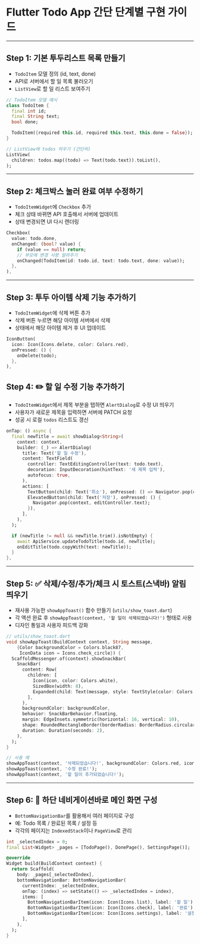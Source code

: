 # Flutter Todo App 간단 단계별 구현 가이드

---

## Step 1: 기본 투두리스트 목록 만들기

* `TodoItem` 모델 정의 (id, text, done)
* API로 서버에서 할 일 목록 불러오기
* `ListView`로 할 일 리스트 보여주기

```dart
// TodoItem 모델 예시
class TodoItem {
  final int id;
  final String text;
  bool done;

  TodoItem({required this.id, required this.text, this.done = false});
}
```

```dart
// ListView에 todos 띄우기 (간단히)
ListView(
  children: todos.map((todo) => Text(todo.text)).toList(),
);
```

---

## Step 2: 체크박스 눌러 완료 여부 수정하기

* `TodoItemWidget`에 `Checkbox` 추가
* 체크 상태 바뀌면 API 호출해서 서버에 업데이트
* 상태 변경되면 UI 다시 렌더링

```dart
Checkbox(
  value: todo.done,
  onChanged: (bool? value) {
    if (value == null) return;
    // 부모에 변경 사항 알려주기
    onChanged(TodoItem(id: todo.id, text: todo.text, done: value));
  },
),
```

---

## Step 3: 투두 아이템 삭제 기능 추가하기

* `TodoItemWidget`에 삭제 버튼 추가
* 삭제 버튼 누르면 해당 아이템 서버에서 삭제
* 상태에서 해당 아이템 제거 후 UI 업데이트

```dart
IconButton(
  icon: Icon(Icons.delete, color: Colors.red),
  onPressed: () {
    onDelete(todo);
  },
),
```


## Step 4: ✏️ 할 일 수정 기능 추가하기

* `TodoItemWidget`에서 제목 부분을 탭하면 `AlertDialog`로 수정 UI 띄우기
* 사용자가 새로운 제목을 입력하면 서버에 PATCH 요청
* 성공 시 로컬 `todos` 리스트도 갱신

```dart
onTap: () async {
  final newTitle = await showDialog<String>(
    context: context,
    builder: (_) => AlertDialog(
      title: Text('할 일 수정'),
      content: TextField(
        controller: TextEditingController(text: todo.text),
        decoration: InputDecoration(hintText: '새 제목 입력'),
        autofocus: true,
      ),
      actions: [
        TextButton(child: Text('취소'), onPressed: () => Navigator.pop(context)),
        ElevatedButton(child: Text('저장'), onPressed: () {
          Navigator.pop(context, editController.text);
        }),
      ],
    ),
  );

  if (newTitle != null && newTitle.trim().isNotEmpty) {
    await ApiService.updateTodoTitle(todo.id, newTitle);
    onEditTitle(todo.copyWith(text: newTitle));
  }
},
```

---

## Step 5: ✅ 삭제/수정/추가/체크 시 토스트(스낵바) 알림 띄우기

* 재사용 가능한 `showAppToast()` 함수 만들기 (`utils/show_toast.dart`)
* 각 액션 완료 후 `showAppToast(context, '할 일이 삭제되었습니다!')` 형태로 사용
* 디자인 통일과 사용자 피드백 강화

```dart
// utils/show_toast.dart
void showAppToast(BuildContext context, String message,
    {Color backgroundColor = Colors.black87,
     IconData icon = Icons.check_circle}) {
  ScaffoldMessenger.of(context).showSnackBar(
    SnackBar(
      content: Row(
        children: [
          Icon(icon, color: Colors.white),
          SizedBox(width: 8),
          Expanded(child: Text(message, style: TextStyle(color: Colors.white))),
        ],
      ),
      backgroundColor: backgroundColor,
      behavior: SnackBarBehavior.floating,
      margin: EdgeInsets.symmetric(horizontal: 16, vertical: 10),
      shape: RoundedRectangleBorder(borderRadius: BorderRadius.circular(12)),
      duration: Duration(seconds: 2),
    ),
  );
}
```

```dart
// 사용 예
showAppToast(context, '삭제되었습니다!', backgroundColor: Colors.red, icon: Icons.delete);
showAppToast(context, '수정 완료!');
showAppToast(context, '할 일이 추가되었습니다!');
```

---

## Step 6: 🧭 하단 네비게이션바로 메인 화면 구성

* `BottomNavigationBar`를 활용해서 여러 페이지로 구성
* 예: Todo 목록 / 완료된 목록 / 설정 등
* 각각의 페이지는 `IndexedStack`이나 `PageView`로 관리

```dart
int _selectedIndex = 0;
final List<Widget> _pages = [TodoPage(), DonePage(), SettingsPage()];

@override
Widget build(BuildContext context) {
  return Scaffold(
    body: _pages[_selectedIndex],
    bottomNavigationBar: BottomNavigationBar(
      currentIndex: _selectedIndex,
      onTap: (index) => setState(() => _selectedIndex = index),
      items: [
        BottomNavigationBarItem(icon: Icon(Icons.list), label: '할 일'),
        BottomNavigationBarItem(icon: Icon(Icons.check), label: '완료'),
        BottomNavigationBarItem(icon: Icon(Icons.settings), label: '설정'),
      ],
    ),
  );
}
```

